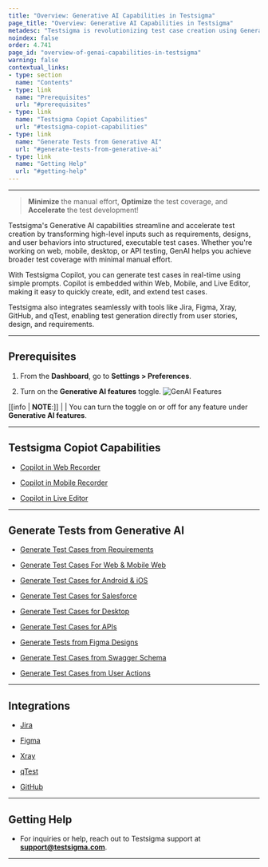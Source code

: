 ```yaml
---
title: "Overview: Generative AI Capabilities in Testsigma"
page_title: "Overview: Generative AI Capabilities in Testsigma"
metadesc: "Testsigma is revolutionizing test case creation using Generative AI Capabilities | You can generate test cases for web, mobile, and APIs from multiple sources"
noindex: false
order: 4.741
page_id: "overview-of-genai-capabilities-in-testsigma"
warning: false
contextual_links:
- type: section
  name: "Contents"
- type: link
  name: "Prerequisites"
  url: "#prerequisites"
- type: link
  name: "Testsigma Copiot Capabilities"
  url: "#testsigma-copiot-capabilities"
- type: link
  name: "Generate Tests from Generative AI"
  url: "#generate-tests-from-generative-ai"
- type: link
  name: "Getting Help"
  url: "#getting-help"
---
```


---

> **Minimize** the manual effort, **Optimize** the test coverage, and **Accelerate** the test development!

Testsigma's Generative AI  capabilities streamline and accelerate test creation by transforming high-level inputs such as requirements, designs, and user behaviors into structured, executable test cases. Whether you're working on web, mobile, desktop, or API testing, GenAI helps you achieve broader test coverage with minimal manual effort.

With Testsigma Copilot, you can generate test cases in real-time using simple prompts. Copilot is embedded within Web, Mobile, and Live Editor, making it easy to quickly create, edit, and extend test cases.

Testsigma also integrates seamlessly with tools like Jira, Figma, Xray, GitHub, and qTest, enabling test generation directly from user stories, design, and requirements.



---

## **Prerequisites**

1. From the **Dashboard**, go to **Settings > Preferences**.

2. Turn on the **Generative AI features** toggle.
   ![GenAI Features](https://s3.amazonaws.com/static-docs.testsigma.com/new_images/projects/Atto_Testsigma/GenAI_Toggle_in_Preferences.png)
 
[[info | **NOTE**:]]
| 
| You can turn the toggle on or off for any feature under **Generative AI features**.


---

## **Testsigma Copiot Capabilities**

- [Copilot in Web Recorder](http://testsigma.com/docs/atto/generative-ai/copilot/web-recorder/)

- [Copilot in Mobile Recorder](http://testsigma.com/docs/atto/generative-ai/copilot/mobile-recorder/)

- [Copilot in Live Editor](http://testsigma.com/docs/atto/generative-ai/copilot/live-editor/)

----

## **Generate Tests from Generative AI**

- [Generate Test Cases from Requirements](https://testsigma.com/docs/atto/generative-ai/generate-tests/requirements/)

- [Generate Test Cases For Web & Mobile Web](https://testsigma.com/docs/atto/generative-ai/generate-tests/web-mobile-web/)

- [Generate Test Cases for Android & iOS](https://testsigma.com/docs/atto/generative-ai/generate-tests/mobile/)

- [Generate Test Cases for Salesforce](https://testsigma.com/docs/atto/generative-ai/generate-tests/salesforce/)

- [Generate Test Cases for Desktop](https://testsigma.com/docs/atto/generative-ai/generate-tests/desktop/)

- [Generate Test Cases for APIs](https://testsigma.com/docs/atto/generative-ai/generate-tests/apis/)

- [Generate Tests from Figma Designs](https://testsigma.com/docs/genai-capabilities/generate-tests-from-figma-designs/)

- [Generate Test Cases from Swagger Schema](https://testsigma.com/docs/genai-capabilities/generate-tests-from-swagger/)

- [Generate Test Cases from User Actions](https://testsigma.com/docs/atto/generative-ai/generate-tests/user-actions/)

---


## **Integrations**

- [Jira](http://testsigma.com/docs/atto/generative-ai/integrations/jira/)

- [Figma](http://testsigma.com/docs/atto/generative-ai/integrations/figma/)

- [Xray](http://testsigma.com/docs/atto/generative-ai/integrations/xray/)

- [qTest](http://testsigma.com/docs/atto/generative-ai/integrations/qtest/)

- [GitHub](http://testsigma.com/docs/atto/generative-ai/integrations/github/)


---

## **Getting Help**

- For inquiries or help, reach out to Testsigma support at **support@testsigma.com**.

---